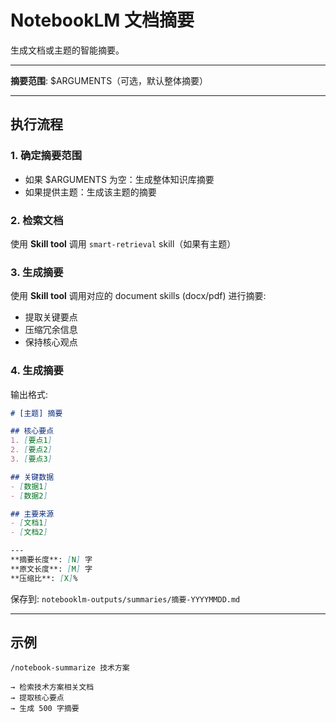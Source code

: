 # NotebookLM 文档摘要

生成文档或主题的智能摘要。

---

**摘要范围**: $ARGUMENTS（可选，默认整体摘要）

---

## 执行流程

### 1. 确定摘要范围

- 如果 $ARGUMENTS 为空：生成整体知识库摘要
- 如果提供主题：生成该主题的摘要

### 2. 检索文档

使用 **Skill tool** 调用 `smart-retrieval` skill（如果有主题）

### 3. 生成摘要

使用 **Skill tool** 调用对应的 document skills (docx/pdf) 进行摘要:
- 提取关键要点
- 压缩冗余信息
- 保持核心观点

### 4. 生成摘要

输出格式:
```markdown
# [主题] 摘要

## 核心要点
1. [要点1]
2. [要点2]
3. [要点3]

## 关键数据
- [数据1]
- [数据2]

## 主要来源
- [文档1]
- [文档2]

---
**摘要长度**: [N] 字
**原文长度**: [M] 字
**压缩比**: [X]%
```

保存到: `notebooklm-outputs/summaries/摘要-YYYYMMDD.md`

---

## 示例

```
/notebook-summarize 技术方案

→ 检索技术方案相关文档
→ 提取核心要点
→ 生成 500 字摘要
```
